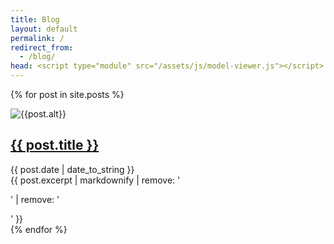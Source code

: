 ```yaml
---
title: Blog
layout: default
permalink: /
redirect_from:
  - /blog/
head: <script type="module" src="/assets/js/model-viewer.js"></script>
---
```

{% for post in site.posts %}
<article class="h-entry blogroll">
<div class="image-container">
    <img class="u-photo" 
        src = "{{ post.thumbnail | default: post.image }}"
         alt="{{post.alt}}">
</div>

<section class="blogroll">
  <h2 class="p-name blogroll-title"><a class="u-uid u-url" href="{{ post.url }}">{{ post.title }}</a></h2>
  <time class="dt-published" datetime="{{ post.date | date_to_xmlschema }}">{{ post.date | date_to_string }}</time>
  <summary class="p-summary">{{ post.excerpt | markdownify | remove: '<p>' | remove: '</p>' }}</summary>
</section>
</article>
{% endfor %}